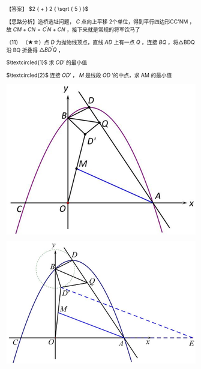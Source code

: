 【答案】 $2 { + } 2 { \sqrt { 5 } }$

【思路分析】造桥选址问题， $C$ 点向上平移 2个单位，得到平行四边形CC'NM ，故 $C M + C N = C ^ { \prime } N + C N$ ，接下来就是常规的将军饮马了

（11） （★☆）点 $D$ 为抛物线顶点，直线 $A D$ 上有一点 $Q$ ，连接 $B Q$ ，将△BDQ 沿 BQ 折叠得 $\triangle B D ^ { \prime } Q$ ，

$\textcircled{1}$ 求 $O D '$ 的最小值

$\textcircled{2}$ 连接 $O D '$ ， $M$ 是线段 $O D$ ’的中点，求 AM 的最小值

![](<../../qs_image_DB/专题2-7_二次函数中的最值问题（解析版）/775a7ed80d23e497cb8d73929e8602f5c8ab260baf5db41a80cffa0228fb081b.jpg>)

![](<../../qs_image_DB/专题2-7_二次函数中的最值问题（解析版）/18ea3a5d1b6c8a1d02878ca43279ec5682e07d2eb8f14819d6b0e824a68612f8.jpg>)
